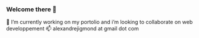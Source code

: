 ### Welcome there 👋

🔭 I’m currently working on my portolio and i’m looking to collaborate on web developpement
📫 alexandrejigmond at gmail dot com
